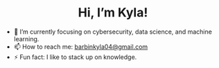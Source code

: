 <h1 align ="center"> Hi, I’m Kyla!</h1>
<body>
  
- 🌱 I’m currently focusing on cybersecurity, data science, and machine learning.
- 📫 How to reach me: barbinkyla04@gmail.com
- ⚡ Fun fact: I like to stack up on knowledge. 
   
</body>

<!---
kaiogos/kaiogos is a ✨ special ✨ repository because its `README.md` (this file) appears on your GitHub profile.
You can click the Preview link to take a look at your changes.
- <a href="www.linkedin.com/in/kyla-barbin">📧</a> Let's connect on LinkedIn!
--->
